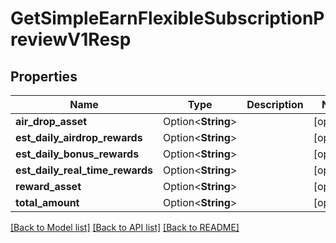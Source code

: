 # GetSimpleEarnFlexibleSubscriptionPreviewV1Resp

## Properties

Name | Type | Description | Notes
------------ | ------------- | ------------- | -------------
**air_drop_asset** | Option<**String**> |  | [optional]
**est_daily_airdrop_rewards** | Option<**String**> |  | [optional]
**est_daily_bonus_rewards** | Option<**String**> |  | [optional]
**est_daily_real_time_rewards** | Option<**String**> |  | [optional]
**reward_asset** | Option<**String**> |  | [optional]
**total_amount** | Option<**String**> |  | [optional]

[[Back to Model list]](../README.md#documentation-for-models) [[Back to API list]](../README.md#documentation-for-api-endpoints) [[Back to README]](../README.md)


